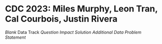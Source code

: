 # CDC 2023: Miles Murphy, Leon Tran, Cal Courbois, Justin Rivera
*Blank* Data Track 
*Question*
*Impact*
*Solution*
*Additional Data*
*Problem Statement*
